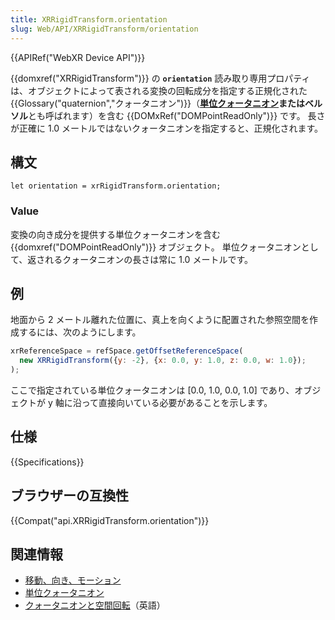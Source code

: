 ```yaml
---
title: XRRigidTransform.orientation
slug: Web/API/XRRigidTransform/orientation
---
```


{{APIRef("WebXR Device API")}}

{{domxref("XRRigidTransform")}} の **`orientation`** 読み取り専用プロパティは、オブジェクトによって表される変換の回転成分を指定する正規化された{{Glossary("quaternion","クォータニオン")}}（**[単位クォータニオン](https://ja.wikipedia.org/wiki/%E5%9B%9B%E5%85%83%E6%95%B0#%E5%8D%98%E4%BD%8D%E5%9B%9B%E5%85%83%E6%95%B0)**または**ベルソル**とも呼ばれます）を含む {{DOMxRef("DOMPointReadOnly")}} です。 長さが正確に 1.0 メートルではないクォータニオンを指定すると、正規化されます。

## 構文

```
let orientation = xrRigidTransform.orientation;
```

### Value

変換の向き成分を提供する単位クォータニオンを含む {{domxref("DOMPointReadOnly")}} オブジェクト。 単位クォータニオンとして、返されるクォータニオンの長さは常に 1.0 メートルです。

## 例

地面から 2 メートル離れた位置に、真上を向くように配置された参照空間を作成するには、次のようにします。

```js
xrReferenceSpace = refSpace.getOffsetReferenceSpace(
  new XRRigidTransform({y: -2}, {x: 0.0, y: 1.0, z: 0.0, w: 1.0});
);
```

ここで指定されている単位クォータニオンは \[0.0, 1.0, 0.0, 1.0] であり、オブジェクトが y 軸に沿って直接向いている必要があることを示します。

## 仕様

{{Specifications}}

## ブラウザーの互換性

{{Compat("api.XRRigidTransform.orientation")}}

## 関連情報

- [移動、向き、モーション](/ja/docs/Web/API/WebXR_Device_API/Movement_and_motion)
- [単位クォータニオン](https://ja.wikipedia.org/wiki/%E5%9B%9B%E5%85%83%E6%95%B0#%E5%8D%98%E4%BD%8D%E5%9B%9B%E5%85%83%E6%95%B0)
- [クォータニオンと空間回転](https://en.wikipedia.org/wiki/Quaternions_and_spatial_rotation)（英語）
